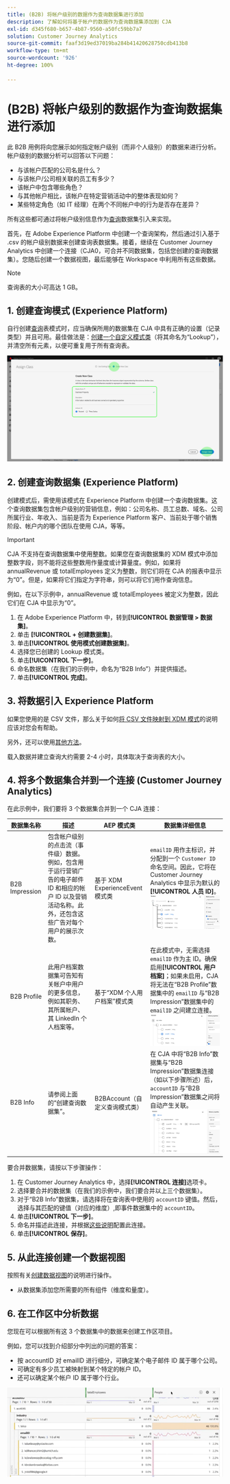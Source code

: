 ```yaml
---
title: (B2B) 将帐户级别的数据作为查询数据集进行添加
description: 了解如何将基于帐户的数据作为查询数据集添加到 CJA
exl-id: d345f680-b657-4b87-9560-a50fc59bb7a7
solution: Customer Journey Analytics
source-git-commit: faaf3d19ed37019ba284b41420628750cdb413b8
workflow-type: tm+mt
source-wordcount: '926'
ht-degree: 100%

---
```


# (B2B) 将帐户级别的数据作为查询数据集进行添加

此 B2B 用例将向您展示如何指定帐户级别（而非个人级别）的数据来进行分析。帐户级别的数据分析可以回答以下问题：

* 与该帐户匹配的公司名是什么？
* 与该帐户/公司相关联的员工有多少？
* 该帐户中包含哪些角色？
* 与其他帐户相比，该帐户在特定营销活动中的整体表现如何？
* 某些特定角色（如 IT 经理）在两个不同帐户中的行为是否存在差异？

所有这些都可通过将帐户级别信息作为[查询](/help/getting-started/cja-glossary.md)数据集引入来实现。

首先，在 Adobe Experience Platform 中创建一个查询架构，然后通过引入基于 .csv 的帐户级别数据来创建查询表数据集。接着，继续在 Customer Journey Analytics 中创建一个连接（CJA0，可合并不同数据集，包括您创建的查询数据集）。您随后创建一个数据视图，最后能够在 Workspace 中利用所有这些数据。

>[!NOTE]
>
>查询表的大小可高达 1 GB。

## 1. 创建查询模式 (Experience Platform)

自行创建[查询](/help/getting-started/cja-glossary.md)表模式时，应当确保所用的数据集在 CJA 中具有正确的设置（记录类型）并且可用。最佳做法是：[创建一个自定义模式类](https://experienceleague.adobe.com/docs/experience-platform/xdm/tutorials/create-schema-ui.html?lang=zh-Hans#create-new-class)（将其命名为“Lookup”），并清空所有元素，以便可重复用于所有查询表。

![](assets/create-new-class.png)

## 2. 创建查询数据集 (Experience Platform)

创建模式后，需使用该模式在 Experience Platform 中创建一个查询数据集。这个查询数据集包含帐户级别的营销信息，例如：公司名称、员工总数、域名、公司所属行业、年收入、当前是否为 Experience Platform 客户、当前处于哪个销售阶段、帐户内的哪个团队在使用 CJA，等等。

>[!IMPORTANT]
>
>CJA 不支持在查询数据集中使用整数。如果您在查询数据集的 XDM 模式中添加整数字段，则不能将这些整数用作量度或计算量度。例如，如果将 annualRevenue 或 totalEmployees 定义为整数，则它们将在 CJA 的报表中显示为“0”。但是，如果将它们指定为字符串，则可以将它们用作查询信息。

例如，在以下示例中，annualRevenue 或 totalEmployees 被定义为整数，因此它们在 CJA 中显示为“0”。

1. 在 Adobe Experience Platform 中，转到&#x200B;**[!UICONTROL 数据管理 > 数据集]**。
1. 单击 **[!UICONTROL + 创建数据集]**。
1. 单击&#x200B;**[!UICONTROL 使用模式创建数据集]**。
1. 选择您已创建的 Lookup 模式类。
1. 单击&#x200B;**[!UICONTROL 下一步]**。
1. 命名数据集（在我们的示例中，命名为“B2B Info”）并提供描述。
1. 单击&#x200B;**[!UICONTROL 完成]**。

## 3. 将数据引入 Experience Platform

如果您使用的是 CSV 文件，那么关于如何[将 CSV 文件映射到 XDM 模式](https://experienceleague.adobe.com/docs/experience-platform/ingestion/tutorials/map-a-csv-file.html?lang=zh-Hans)的说明应该对您会有帮助。

另外，还可以使用[其他方法](https://experienceleague.adobe.com/docs/experience-platform/ingestion/home.html?lang=zh-Hans)。

载入数据并建立查询大约需要 2-4 小时，具体取决于查询表的大小。

## 4. 将多个数据集合并到一个连接 (Customer Journey Analytics)

在此示例中，我们要将 3 个数据集合并到一个 CJA 连接：

| 数据集名称 | 描述 | AEP 模式类 | 数据集详细信息 |
| --- | --- | --- | --- |
| B2B Impression | 包含帐户级别的点击流（事件级）数据。例如，包含用于运行营销广告的电子邮件 ID 和相应的帐户 ID 以及营销活动名称。此外，还包含这些广告对每个用户的展示次数。 | 基于 XDM ExperienceEvent 模式类 | `emailID` 用作主标识，并分配到一个 `Customer ID` 命名空间。因此，它将在 Customer Journey Analytics 中显示为默认的&#x200B;**[!UICONTROL 人员 ID]**。![展示次数](assets/impressions-mixins.png) |
| B2B Profile | 此用户档案数据集可告知有关帐户中用户的更多信息，例如其职务、其所属帐户、其 LinkedIn 个人档案等。 | 基于“XDM 个人用户档案”模式类 | 在此模式中，无需选择 `emailID` 作为主 ID。确保启用&#x200B;**[!UICONTROL 用户档案]**；如果未启用，CJA 将无法在“B2B Profile”数据集中的 `emailID` 与“B2B Impression”数据集中的 `emailID` 之间建立连接。![用户档案](assets/profile-mixins.png) |
| B2B Info | 请参阅上面的“创建查询数据集”。 | B2BAccount（自定义查询模式类） | 在 CJA 中将“B2B Info”数据集与“B2B Impression”数据集连接（如以下步骤所述）后，`accountID` 与“B2B Impression”数据集之间将自动产生关联。![查询](assets/lookup-mixins.png) |

要合并数据集，请按以下步骤操作：

1. 在 Customer Journey Analytics 中，选择&#x200B;**[!UICONTROL 连接]**&#x200B;选项卡。
1. 选择要合并的数据集（在我们的示例中，我们要合并以上三个数据集）。
1. 对于“B2B Info”数据集，请选择将在查询表中使用的 `accountID` 键值。然后，选择与其匹配的键值（对应的维度）,即事件数据集中的 `accountID`。
1. 单击&#x200B;**[!UICONTROL 下一步]**。
1. 命名并描述此连接，并根据[这些说明](/help/connections/create-connection.md)配置此连接。
1. 单击&#x200B;**[!UICONTROL 保存]**。

## 5. 从此连接创建一个数据视图

按照有关[创建数据视图](/help/data-views/create-dataview.md)的说明进行操作。

* 从数据集添加您所需要的所有组件（维度和量度）。

## 6. 在工作区中分析数据

您现在可以根据所有这 3 个数据集中的数据来创建工作区项目。

例如，您可以找到介绍部分中列出的问题的答案：

* 按 accountID 对 emailID 进行细分，可确定某个电子邮件 ID 属于哪个公司。
* 可确定有多少员工被映射到某个特定的帐户 ID。
* 还可以确定某个帐户 ID 属于哪个行业。

![](assets/project-lookup.png)
